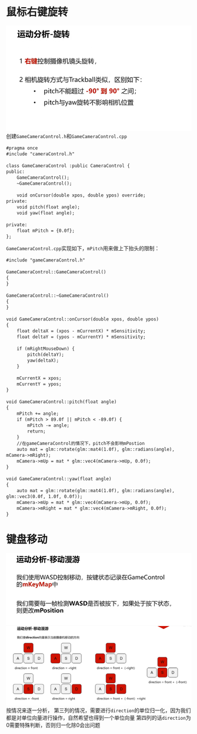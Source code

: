 # 鼠标右键旋转
![输入图片说明](/imgs/2024-11-18/dUFty3H3vhqjkISX.png)
创建`GameCameraControl.h`和`GameCameraControl.cpp`
```
#pragma once
#include "cameraControl.h"

class GameCameraControl :public CameraControl {
public:
	GameCameraControl();
	~GameCameraControl();

	void onCursor(double xpos, double ypos) override;
private:
	void pitch(float angle);
	void yaw(float angle);

private:
	float mPitch = {0.0f};
};
```
`GameCameraControl.cpp`实现如下，`mPitch`用来做上下抬头的限制：
```
#include "gameCameraControl.h"

GameCameraControl::GameCameraControl()
{
}

GameCameraControl::~GameCameraControl()
{
}

void GameCameraControl::onCursor(double xpos, double ypos)
{
	float deltaX = (xpos - mCurrentX) * mSensitivity;
	float deltaY = (ypos - mCurrentY) * mSensitivity;

	if (mRightMouseDown) {
		pitch(deltaY);
		yaw(deltaX);
	}

	mCurrentX = xpos;
	mCurrentY = ypos;
}

void GameCameraControl::pitch(float angle)
{
	mPitch += angle;
	if (mPitch > 89.0f || mPitch < -89.0f) {
		mPitch -= angle;
		return;
	}
	//在gameCameraControl的情况下，pitch不会影响mPostion
	auto mat = glm::rotate(glm::mat4(1.0f), glm::radians(angle), mCamera->mRight);
	mCamera->mUp = mat * glm::vec4(mCamera->mUp, 0.0f);
}

void GameCameraControl::yaw(float angle)
{
	auto mat = glm::rotate(glm::mat4(1.0f), glm::radians(angle), glm::vec3(0.0f, 1.0f, 0.0f));
	mCamera->mUp = mat * glm::vec4(mCamera->mUp, 0.0f);
	mCamera->mRight = mat * glm::vec4(mCamera->mRight, 0.0f);
}
```
# 键盘移动
![输入图片说明](/imgs/2024-11-18/Zum6dc7T5CkRyiAV.png)
![输入图片说明](/imgs/2024-11-18/hP09EbvgBFy5L7fI.png)
按情况来逐一分析，
第三列的情况，需要进行`direction`的单位归一化，因为我们都是对单位向量进行操作，自然希望也得到一个单位向量
第四列的话`direction`为0需要特殊判断，否则归一化除0会出问题
<!--stackedit_data:
eyJoaXN0b3J5IjpbMTc5ODU4NjI0M119
-->